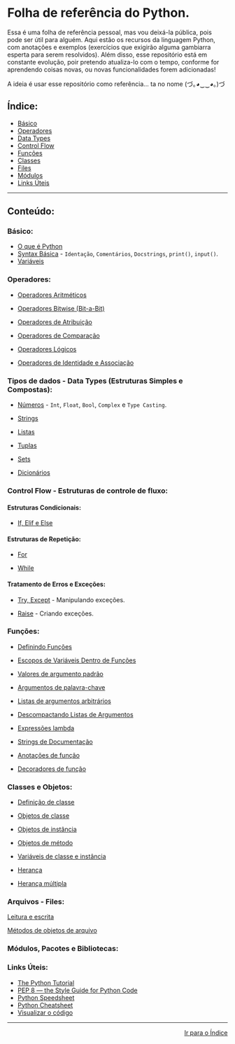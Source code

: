 # Folha de referência do Python.

Essa é uma folha de referência pessoal, mas vou deixá-la pública, pois pode ser útil para alguém. Aqui estão os recursos da linguagem Python, com anotações e exemplos (exercícios que exigirão alguma gambiarra esperta para serem resolvidos). Além disso, esse repositório está em constante evolução, poir pretendo atualiza-lo com o tempo, conforme for aprendendo coisas novas, ou novas funcionalidades forem adicionadas!

A ideia é usar esse repositório como referência... ta no nome (づ｡◕‿‿◕｡)づ

## Índice:

- [Básico](https://github.com/marcoshsq/Python_Reference_sheet#b%C3%A1sico)
- [Operadores](https://github.com/marcoshsq/Python_Reference_sheet#operadores)
- [Data Types](https://github.com/marcoshsq/Python_Reference_sheet#tipos-de-dados---data-types-estruturas-simples-e-compostas)
- [Control Flow](https://github.com/marcoshsq/Python_Reference_sheet#control-flow---estruturas-de-controle-de-fluxo)
- [Funções](https://github.com/marcoshsq/Python_Reference_sheet#fun%C3%A7%C3%B5es)
- [Classes](https://github.com/marcoshsq/Python_Reference_sheet#classes-e-objetos)
- [Files](https://github.com/marcoshsq/Python_Reference_sheet#arquivos---files)
- [Módulos](https://github.com/marcoshsq/Python_Reference_sheet#m%C3%B3dulos-pacotes-e-bibliotecas)
- [Links Úteis](https://github.com/marcoshsq/Python_Reference_sheet#links-%C3%BAteis)

---

## Conteúdo:

### Básico:

- [O que é Python]()
- [Syntax Básica]() - ``Identação``, ``Comentários``, ``Docstrings``, ``print()``, ``input()``. 
- [Variáveis]()

### Operadores:

- [Operadores Aritméticos]()

- [Operadores Bitwise (Bit-a-Bit)]()

- [Operadores de Atribuição]()

- [Operadores de Comparação]()

- [Operadores Lógicos]()

- [Operadores de Identidade e Associação]()

### Tipos de dados - Data Types (Estruturas Simples e Compostas):

- [Números]() - ``Int``, ``Float``, ``Bool``, ``Complex`` e ``Type Casting``.

- [Strings]()

- [Listas]()

- [Tuplas]()

- [Sets]()

- [Dicionários]()

### Control Flow - Estruturas de controle de fluxo:

#### Estruturas Condicionais:

- [If, Elif e Else]() 

#### Estruturas de Repetição:

- [For]() 

- [While]()

#### Tratamento de Erros e Exceções:

- [Try, Except]() - Manipulando exceções.

- [Raise]() - Criando exceções.

### Funções:

- [Definindo Funções]() 

- [Escopos de Variáveis Dentro de Funções]()

- [Valores de argumento padrão]()

- [Argumentos de palavra-chave]()

- [Listas de argumentos arbitrários]()

- [Descompactando Listas de Argumentos]()

- [Expressões lambda]()

- [Strings de Documentação]()

- [Anotações de função]()

- [Decoradores de função]()

### Classes e Objetos:

- [Definição de classe]()

- [Objetos de classe]()

- [Objetos de instância]()

- [Objetos de método]()

- [Variáveis de classe e instância]()

- [Herança]()

- [Herança múltipla]()

### Arquivos - Files:

[Leitura e escrita]()

[Métodos de objetos de arquivo]()

### Módulos, Pacotes e Bibliotecas:

### Links Úteis:

- [The Python Tutorial](https://docs.python.org/3/tutorial/index.html)
- [PEP 8 — the Style Guide for Python Code](https://pep8.org/#pep-8-%E2%80%94-the-style-guide-for-python-code)
- [Python Speedsheet](https://speedsheet.io/s/python)
- [Python Cheatsheet](https://www.pythoncheatsheet.org/)
- [Visualizar o código](https://pythontutor.com/visualize.html#mode=edit)

---

<div align="right">
  
[Ir para o Índice](https://github.com/marcoshsq/Python_Reference_sheet#%C3%ADndice)
  
</div>
